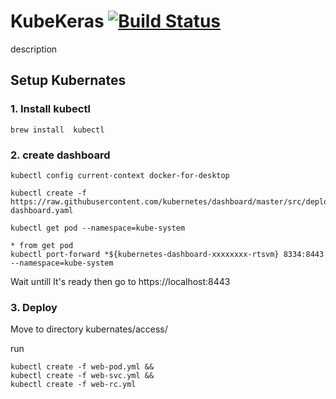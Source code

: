 # KubeKeras [![Build Status](https://travis-ci.org/Telexine/KubeKeras.svg?branch=master?branch=master)](https://travis-ci.org/Telexine/KubeKeras)

description 

## Setup Kubernates

### 1. Install kubectl

```
brew install  kubectl
```

### 2. create dashboard
```
kubectl config current-context docker-for-desktop

kubectl create -f https://raw.githubusercontent.com/kubernetes/dashboard/master/src/deploy/recommended/kubernetes-dashboard.yaml

kubectl get pod --namespace=kube-system

* from get pod
kubectl port-forward *${kubernetes-dashboard-xxxxxxxx-rtsvm} 8334:8443 --namespace=kube-system

```

Wait untill It's ready then go to https://localhost:8443

### 3. Deploy  
Move to directory kubernates/access/

run
```
kubectl create -f web-pod.yml &&
kubectl create -f web-svc.yml &&
kubectl create -f web-rc.yml

```
